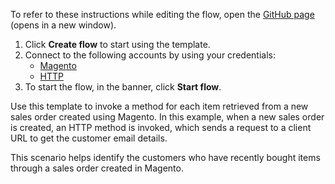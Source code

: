 To refer to these instructions while editing the flow, open the [GitHub page](https://github.com/ot4i/app-connect-templates/tree/main/resources/markdown/Invoke%20an%20HTTP%20method%20for%20each%20item%20retrieved%20from%20a%20new%20sales%20order%20created%20using%20Magento_instructions.md) (opens in a new window).

1. Click **Create flow** to start using the template.
2. Connect to the following accounts by using your credentials:
   - [Magento](https://www.ibm.com/docs/en/app-connect/containers_cd?topic=apps-magento)
   - [HTTP](https://www.ibm.com/docs/en/app-connect/containers_cd?topic=apps-http)
3. To start the flow, in the banner, click **Start flow**.


Use this template to invoke a method for each item retrieved from a new sales order created using Magento. In this example, when a new sales order is created, an HTTP method is invoked, which sends a request to a client URL to get the customer email details. 

This scenario helps identify the customers who have recently bought items through a sales order created in Magento. 






